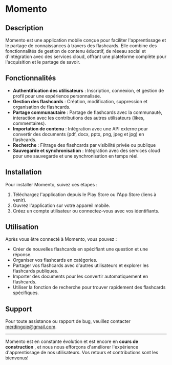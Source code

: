 # Momento

## Description

Momento est une application mobile conçue pour faciliter l'apprentissage et le partage de connaissances à travers des flashcards. Elle combine des fonctionnalités de gestion de contenu éducatif, de réseau social et d'intégration avec des services cloud, offrant une plateforme complète pour l'acquisition et le partage de savoir.

## Fonctionnalités

- **Authentification des utilisateurs** : Inscription, connexion, et gestion de profil pour une expérience personnalisée.
- **Gestion des flashcards** : Création, modification, suppression et organisation de flashcards.
- **Partage communautaire** : Partage de flashcards avec la communauté, interaction avec les contributions des autres utilisateurs (likes, commentaires).
- **Importation de contenu** : Intégration avec une API externe pour convertir des documents (pdf, docx, pptx, png, jpeg et jpg) en flashcards.
- **Recherche** : Filtrage des flashcards par visibilité privée ou publique
- **Sauvegarde et synchronisation** : Intégration avec des services cloud pour une sauvegarde et une synchronisation en temps réel.

## Installation

Pour installer Momento, suivez ces étapes :

1. Téléchargez l'application depuis le Play Store ou l'App Store (liens à venir).
2. Ouvrez l'application sur votre appareil mobile.
3. Créez un compte utilisateur ou connectez-vous avec vos identifiants.

## Utilisation

Après vous être connecté à Momento, vous pouvez :

- Créer de nouvelles flashcards en spécifiant une question et une réponse.
- Organiser vos flashcards en catégories.
- Partager vos flashcards avec d'autres utilisateurs et explorer les flashcards publiques.
- Importer des documents pour les convertir automatiquement en flashcards.
- Utiliser la fonction de recherche pour trouver rapidement des flashcards spécifiques.


## Support

Pour toute assistance ou rapport de bug, veuillez contacter merdingoie@gmail.com.


---

Momento est en constante évolution et est encore en **cours de construction** , et nous nous efforçons d'améliorer l'expérience d'apprentissage de nos utilisateurs. Vos retours et contributions sont les bienvenus!

